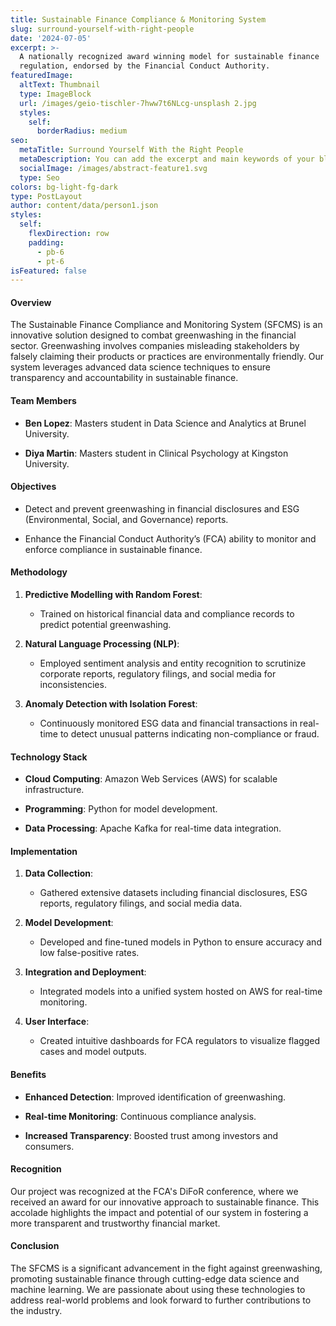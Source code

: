 ```yaml
---
title: Sustainable Finance Compliance & Monitoring System
slug: surround-yourself-with-right-people
date: '2024-07-05'
excerpt: >-
  A nationally recognized award winning model for sustainable finance
  regulation, endorsed by the Financial Conduct Authority.
featuredImage:
  altText: Thumbnail
  type: ImageBlock
  url: /images/geio-tischler-7hww7t6NLcg-unsplash 2.jpg
  styles:
    self:
      borderRadius: medium
seo:
  metaTitle: Surround Yourself With the Right People
  metaDescription: You can add the excerpt and main keywords of your blog post here.
  socialImage: /images/abstract-feature1.svg
  type: Seo
colors: bg-light-fg-dark
type: PostLayout
author: content/data/person1.json
styles:
  self:
    flexDirection: row
    padding:
      - pb-6
      - pt-6
isFeatured: false
---
```

#### Overview

The Sustainable Finance Compliance and Monitoring System (SFCMS) is an innovative solution designed to combat greenwashing in the financial sector. Greenwashing involves companies misleading stakeholders by falsely claiming their products or practices are environmentally friendly. Our system leverages advanced data science techniques to ensure transparency and accountability in sustainable finance.

#### Team Members

*   **Ben Lopez**: Masters student in Data Science and Analytics at Brunel University.

*   **Diya Martin**: Masters student in Clinical Psychology at Kingston University.

#### Objectives

*   Detect and prevent greenwashing in financial disclosures and ESG (Environmental, Social, and Governance) reports.

*   Enhance the Financial Conduct Authority’s (FCA) ability to monitor and enforce compliance in sustainable finance.

#### Methodology

1.  **Predictive Modelling with Random Forest**:

    *   Trained on historical financial data and compliance records to predict potential greenwashing.

2.  **Natural Language Processing (NLP)**:

    *   Employed sentiment analysis and entity recognition to scrutinize corporate reports, regulatory filings, and social media for inconsistencies.

3.  **Anomaly Detection with Isolation Forest**:

    *   Continuously monitored ESG data and financial transactions in real-time to detect unusual patterns indicating non-compliance or fraud.

#### Technology Stack

*   **Cloud Computing**: Amazon Web Services (AWS) for scalable infrastructure.

*   **Programming**: Python for model development.

*   **Data Processing**: Apache Kafka for real-time data integration.

#### Implementation

1.  **Data Collection**:

    *   Gathered extensive datasets including financial disclosures, ESG reports, regulatory filings, and social media data.

2.  **Model Development**:

    *   Developed and fine-tuned models in Python to ensure accuracy and low false-positive rates.

3.  **Integration and Deployment**:

    *   Integrated models into a unified system hosted on AWS for real-time monitoring.

4.  **User Interface**:

    *   Created intuitive dashboards for FCA regulators to visualize flagged cases and model outputs.

#### Benefits

*   **Enhanced Detection**: Improved identification of greenwashing.

*   **Real-time Monitoring**: Continuous compliance analysis.

*   **Increased Transparency**: Boosted trust among investors and consumers.

#### Recognition

Our project was recognized at the FCA's DiFoR conference, where we received an award for our innovative approach to sustainable finance. This accolade highlights the impact and potential of our system in fostering a more transparent and trustworthy financial market.

#### Conclusion

The SFCMS is a significant advancement in the fight against greenwashing, promoting sustainable finance through cutting-edge data science and machine learning. We are passionate about using these technologies to address real-world problems and look forward to further contributions to the industry.
